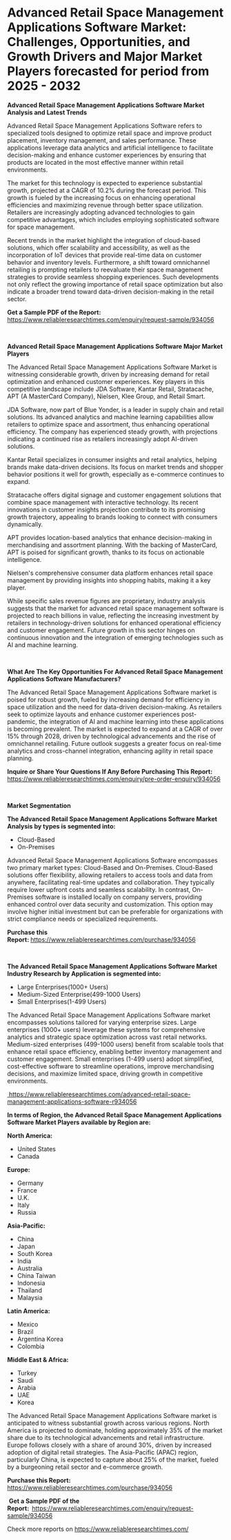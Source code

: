 <p><h1>Advanced Retail Space Management Applications Software Market: Challenges, Opportunities, and Growth Drivers and Major Market Players forecasted for period from 2025 - 2032</h1></p><p><strong>Advanced Retail Space Management Applications Software Market Analysis and Latest Trends</strong></p>
<p><p>Advanced Retail Space Management Applications Software refers to specialized tools designed to optimize retail space and improve product placement, inventory management, and sales performance. These applications leverage data analytics and artificial intelligence to facilitate decision-making and enhance customer experiences by ensuring that products are located in the most effective manner within retail environments.</p><p>The market for this technology is expected to experience substantial growth, projected at a CAGR of 10.2% during the forecast period. This growth is fueled by the increasing focus on enhancing operational efficiencies and maximizing revenue through better space utilization. Retailers are increasingly adopting advanced technologies to gain competitive advantages, which includes employing sophisticated software for space management.</p><p>Recent trends in the market highlight the integration of cloud-based solutions, which offer scalability and accessibility, as well as the incorporation of IoT devices that provide real-time data on customer behavior and inventory levels. Furthermore, a shift toward omnichannel retailing is prompting retailers to reevaluate their space management strategies to provide seamless shopping experiences. Such developments not only reflect the growing importance of retail space optimization but also indicate a broader trend toward data-driven decision-making in the retail sector.</p></p>
<p><strong>Get a Sample PDF of the Report:&nbsp;</strong> <a href="https://www.reliableresearchtimes.com/enquiry/request-sample/934056?utm_campaign=2454&utm_medium=2&utm_source=Github&utm_content=ia&utm_term=07032025&utm_id=advanced-retail-space-management-applications-software">https://www.reliableresearchtimes.com/enquiry/request-sample/934056</a></p>
<p>&nbsp;</p>
<p><strong>Advanced Retail Space Management Applications Software Major Market Players</strong></p>
<p><p>The Advanced Retail Space Management Applications Software Market is witnessing considerable growth, driven by increasing demand for retail optimization and enhanced customer experiences. Key players in this competitive landscape include JDA Software, Kantar Retail, Stratacache, APT (A MasterCard Company), Nielsen, Klee Group, and Retail Smart.</p><p>JDA Software, now part of Blue Yonder, is a leader in supply chain and retail solutions. Its advanced analytics and machine learning capabilities allow retailers to optimize space and assortment, thus enhancing operational efficiency. The company has experienced steady growth, with projections indicating a continued rise as retailers increasingly adopt AI-driven solutions.</p><p>Kantar Retail specializes in consumer insights and retail analytics, helping brands make data-driven decisions. Its focus on market trends and shopper behavior positions it well for growth, especially as e-commerce continues to expand. </p><p>Stratacache offers digital signage and customer engagement solutions that combine space management with interactive technology. Its recent innovations in customer insights projection contribute to its promising growth trajectory, appealing to brands looking to connect with consumers dynamically.</p><p>APT provides location-based analytics that enhance decision-making in merchandising and assortment planning. With the backing of MasterCard, APT is poised for significant growth, thanks to its focus on actionable intelligence.</p><p>Nielsen's comprehensive consumer data platform enhances retail space management by providing insights into shopping habits, making it a key player. </p><p>While specific sales revenue figures are proprietary, industry analysis suggests that the market for advanced retail space management software is projected to reach billions in value, reflecting the increasing investment by retailers in technology-driven solutions for enhanced operational efficiency and customer engagement. Future growth in this sector hinges on continuous innovation and the integration of emerging technologies such as AI and machine learning.</p></p>
<p>&nbsp;</p>
<p><strong>What Are The Key Opportunities For Advanced Retail Space Management Applications Software Manufacturers?</strong></p>
<p><p>The Advanced Retail Space Management Applications Software market is poised for robust growth, fueled by increasing demand for efficiency in space utilization and the need for data-driven decision-making. As retailers seek to optimize layouts and enhance customer experiences post-pandemic, the integration of AI and machine learning into these applications is becoming prevalent. The market is expected to expand at a CAGR of over 15% through 2028, driven by technological advancements and the rise of omnichannel retailing. Future outlook suggests a greater focus on real-time analytics and cross-channel integration, enhancing agility in retail space planning.</p></p>
<p><strong>Inquire or Share Your Questions If Any Before Purchasing This Report:</strong> <a href="https://www.reliableresearchtimes.com/enquiry/pre-order-enquiry/934056?utm_campaign=2454&utm_medium=2&utm_source=Github&utm_content=ia&utm_term=07032025&utm_id=advanced-retail-space-management-applications-software">https://www.reliableresearchtimes.com/enquiry/pre-order-enquiry/934056</a></p>
<p>&nbsp;</p>
<p><strong>Market Segmentation</strong></p>
<p><strong>The Advanced Retail Space Management Applications Software Market Analysis by types is segmented into:</strong></p>
<p><ul><li>Cloud-Based</li><li>On-Premises</li></ul></p>
<p><p>Advanced Retail Space Management Applications Software encompasses two primary market types: Cloud-Based and On-Premises. Cloud-Based solutions offer flexibility, allowing retailers to access tools and data from anywhere, facilitating real-time updates and collaboration. They typically require lower upfront costs and seamless scalability. In contrast, On-Premises software is installed locally on company servers, providing enhanced control over data security and customization. This option may involve higher initial investment but can be preferable for organizations with strict compliance needs or specialized requirements.</p></p>
<p><strong>Purchase this Report:&nbsp;</strong><a href="https://www.reliableresearchtimes.com/purchase/934056?utm_campaign=2454&utm_medium=2&utm_source=Github&utm_content=ia&utm_term=07032025&utm_id=advanced-retail-space-management-applications-software">https://www.reliableresearchtimes.com/purchase/934056</a></p>
<p>&nbsp;</p>
<p><strong>The Advanced Retail Space Management Applications Software Market Industry Research by Application is segmented into:</strong></p>
<p><ul><li>Large Enterprises(1000+ Users)</li><li>Medium-Sized Enterprise(499-1000 Users)</li><li>Small Enterprises(1-499 Users)</li></ul></p>
<p><p>The Advanced Retail Space Management Applications Software market encompasses solutions tailored for varying enterprise sizes. Large enterprises (1000+ users) leverage these systems for comprehensive analytics and strategic space optimization across vast retail networks. Medium-sized enterprises (499-1000 users) benefit from scalable tools that enhance retail space efficiency, enabling better inventory management and customer engagement. Small enterprises (1-499 users) adopt simplified, cost-effective software to streamline operations, improve merchandising decisions, and maximize limited space, driving growth in competitive environments.</p></p>
<p><a href="https://www.reliableresearchtimes.com/advanced-retail-space-management-applications-software-r934056?utm_campaign=2454&utm_medium=2&utm_source=Github&utm_content=ia&utm_term=07032025&utm_id=advanced-retail-space-management-applications-software">&nbsp;https://www.reliableresearchtimes.com/advanced-retail-space-management-applications-software-r934056</a></p>
<p><strong>In terms of Region, the Advanced Retail Space Management Applications Software Market Players available by Region are:</strong></p>
<p>
    <p> <strong> North America: </strong>
        <ul>
            <li>United States</li>
            <li>Canada</li>
        </ul>
        </p> 
    <p> <strong> Europe: </strong>
        <ul>
            <li>Germany</li>
            <li>France</li>
            <li>U.K.</li>
            <li>Italy</li>
            <li>Russia</li>
        </ul>
        </p> 
    <p> <strong> Asia-Pacific: </strong>
        <ul>
            <li>China</li>
            <li>Japan</li>
            <li>South Korea</li>
            <li>India</li>
            <li>Australia</li>
            <li>China Taiwan</li>
            <li>Indonesia</li>
            <li>Thailand</li>
            <li>Malaysia</li>
        </ul>
        </p> 
    <p> <strong> Latin America: </strong>
        <ul>
            <li>Mexico</li>
            <li>Brazil</li>
            <li>Argentina Korea</li>
            <li>Colombia</li>
        </ul>
        </p> 
    <p> <strong> Middle East & Africa: </strong>
        <ul>
            <li>Turkey</li>
            <li>Saudi</li>
            <li>Arabia</li>
            <li>UAE</li>
            <li>Korea</li>
        </ul>
    </p>
    </p>
<p><p>The Advanced Retail Space Management Applications Software market is anticipated to witness substantial growth across various regions. North America is projected to dominate, holding approximately 35% of the market share due to its technological advancements and retail infrastructure. Europe follows closely with a share of around 30%, driven by increased adoption of digital retail strategies. The Asia-Pacific (APAC) region, particularly China, is expected to capture about 25% of the market, fueled by a burgeoning retail sector and e-commerce growth.</p></p>
<p><strong>Purchase this Report: </strong><a href="https://www.reliableresearchtimes.com/purchase/934056?utm_campaign=2454&utm_medium=2&utm_source=Github&utm_content=ia&utm_term=07032025&utm_id=advanced-retail-space-management-applications-software">https://www.reliableresearchtimes.com/purchase/934056</a></p>
<p>&nbsp;<strong>Get a Sample PDF of the Report:&nbsp;&nbsp;</strong><a href="https://www.reliableresearchtimes.com/enquiry/request-sample/934056?utm_campaign=2454&utm_medium=2&utm_source=Github&utm_content=ia&utm_term=07032025&utm_id=advanced-retail-space-management-applications-software">https://www.reliableresearchtimes.com/enquiry/request-sample/934056</a></p>
<p><strong></strong></p>
<p>Check more reports on <a href="https://www.reliableresearchtimes.com/?utm_campaign=2454&utm_medium=2&utm_source=Github&utm_content=ia&utm_term=07032025&utm_id=advanced-retail-space-management-applications-software">https://www.reliableresearchtimes.com/</a></p>